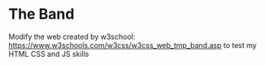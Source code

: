 # The Band
 Modify the web created by w3school: https://www.w3schools.com/w3css/w3css_web_tmp_band.asp to test my HTML CSS and JS skills
#

